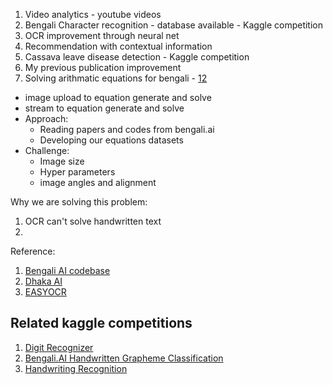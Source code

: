 1. Video analytics - youtube videos
2. Bengali Character recognition - database available - Kaggle competition
3. OCR improvement through neural net
4. Recommendation with contextual information
5. Cassava leave disease detection - Kaggle competition
6. My previous publication improvement
7. Solving arithmatic equations for bengali - [1](https://bengali.ai/datasets/)[2](https://bengali.ai/lesson/eda-part-1-getting-familiar-with-the-data/)
  - image upload to equation generate and solve
  - stream to equation generate and solve
  - Approach:
    - Reading papers and codes from bengali.ai
    - Developing our equations datasets
  - Challenge:
    - Image size
    - Hyper parameters
    - image angles and alignment
    
Why we are solving this problem:
1. OCR can't solve handwritten text
2. 
    
Reference:
1. [Bengali AI codebase](https://github.com/sammyamajumdar/bengaliAI/blob/master/Bangla_Classifier_FULL.ipynb)
2. [Dhaka AI](https://colab.research.google.com/drive/1pi4foPL7Cg0sA7_ri52yu5sd6zjTXU2m?usp=sharing&fbclid=IwAR0JnMhQiqer_TcFZXBcuobl6TYL6ImoPZxwKuuFR9DSZ7FESQcqjQwxkqw#scrollTo=iiFhIDozx0Pv)
3. [EASYOCR](https://github.com/JaidedAI/EasyOCR)

## Related kaggle competitions
1. [Digit Recognizer](https://www.kaggle.com/c/digit-recognizer)
2. [Bengali.AI Handwritten Grapheme Classification](https://www.kaggle.com/c/bengaliai-cv19)
3. [Handwriting Recognition](https://www.kaggle.com/landlord/handwriting-recognition)
